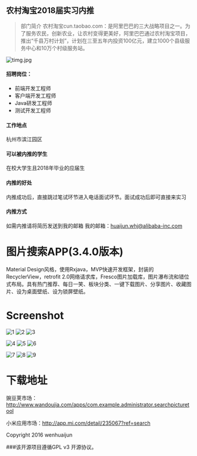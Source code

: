 ## 农村淘宝2018届实习内推
>部门简介
农村淘宝cun.taobao.com：是阿里巴巴的三大战略项目之一。为了服务农民，创新农业，让农村变得更美好，阿里巴巴通过农村淘宝项目，推出“千县万村计划”，计划在三至五年内投资100亿元，建立1000个县级服务中心和10万个村级服务站。


![timg.jpg](http://upload-images.jianshu.io/upload_images/685195-ded4ebd3d856280d.jpg?imageMogr2/auto-orient/strip%7CimageView2/2/w/1240)

#### 招聘岗位：
* 前端开发工程师
* 客户端开发工程师
* Java研发工程师
* 测试开发工程师

#### 工作地点
杭州市滨江园区

#### 可以被内推的学生
在校大学生且2018年毕业的应届生
#### 内推的好处
内推成功后，直接跳过笔试环节进入电话面试环节。面试成功后即可直接来实习
#### 内推方式
如需内推请将简历发送到我的邮箱
我的邮箱：huaijun.whj@alibaba-inc.com

# 图片搜索APP(3.4.0版本)

Material Design风格，使用Rxjava，MVP快速开发框架，封装的RecyclerView，retrofit 2.0网络请求库，Fresco图片加载库，图片瀑布流和错位式布局。具有热门推荐、每日一笑、板块分类、一键下载图片、分享图片、收藏图片、设为桌面壁纸、设为锁屏壁纸。

# Screenshot

![1](https://github.com/wenhuaijun/SearchPictureTool/blob/master/introduce/intro1.jpg "")
![2](https://github.com/wenhuaijun/SearchPictureTool/blob/master/introduce/intro2.jpg "")
![3](https://github.com/wenhuaijun/SearchPictureTool/blob/master/introduce/intro3.jpg "")

![4](https://github.com/wenhuaijun/SearchPictureTool/blob/master/introduce/intro4.jpg "")
![5](https://github.com/wenhuaijun/SearchPictureTool/blob/master/introduce/intro5.jpg "")
![6](https://github.com/wenhuaijun/SearchPictureTool/blob/master/introduce/intro6.jpg "")

![7](https://github.com/wenhuaijun/SearchPictureTool/blob/master/introduce/intro7.jpg "")
![8](https://github.com/wenhuaijun/SearchPictureTool/blob/master/introduce/intro8.jpg "")
![9](https://github.com/wenhuaijun/SearchPictureTool/blob/master/introduce/intro9.jpg "")

# 下载地址

豌豆荚市场：http://www.wandoujia.com/apps/com.example.administrator.searchpicturetool

小米应用市场：http://app.mi.com/detail/235067?ref=search



Copyright 2016 wenhuaijun

###该开源项目遵循GPL v3 开源协议。
